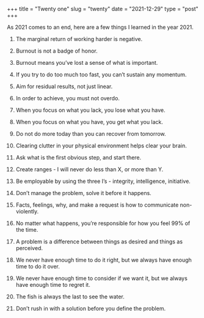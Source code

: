+++
title = "Twenty one"
slug = "twenty"
date = "2021-12-29"
type = "post"
+++ 

As 2021 comes to an end, here are a few things I learned in the year 2021.   

 1. The marginal return of working harder is negative.

 2. Burnout is not a badge of honor. 
 
 3. Burnout means you’ve lost a sense of what is important.

 4. If you try to do too much too fast, you can’t sustain any momentum.
 
 5. Aim for residual results, not just linear. 
 
 6. In order to achieve, you must not overdo. 
 
 7. When you focus on what you lack, you lose what you have.
 
 8. When you focus on what you have, you get what you lack.
 
 9. Do not do more today than you can recover from tomorrow.
 
 10. Clearing clutter in your physical environment helps clear your brain.
 
 11. Ask what is the first obvious step, and  start there. 
 
 12. Create ranges - I will never do less than X, or more than Y.
 
 13. Be employable by using the three I’s - integrity, intelligence, initiative.
 
 14. Don’t manage the problem, solve it before it happens.
 
 15. Facts, feelings, why, and make a request is how to communicate non-violently.
 
 16. No matter what happens, you’re responsible for how you feel 99% of the time.
 
 17. A problem is a difference between things as desired and things as perceived.
 
 18. We never have enough time to do it right, but we always have enough time to do it over.
 
 19. We never have enough time to consider if we want it, but we always have enough time to regret it.
 
 20. The fish is always the last to see the water.
 
 21. Don’t rush in with a solution before you define the problem.